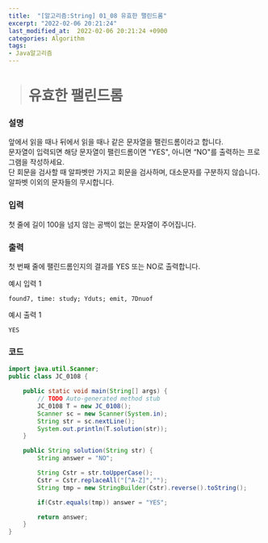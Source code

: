 ```yaml
---
title:  "[알고리즘:String] 01_08 유효한 팰린드롬"
excerpt: "2022-02-06 20:21:24"
last_modified_at:  2022-02-06 20:21:24 +0900
categories: Algorithm
tags:
- Java알고리즘
---
```


># 유효한 팰린드롬  

### 설명  

앞에서 읽을 때나 뒤에서 읽을 때나 같은 문자열을 팰린드롬이라고 합니다.  
문자열이 입력되면 해당 문자열이 팰린드롬이면 "YES", 아니면 “NO"를 출력하는 프로그램을 작성하세요.  
단 회문을 검사할 때 알파벳만 가지고 회문을 검사하며, 대소문자를 구분하지 않습니다.  
알파벳 이외의 문자들의 무시합니다.  


### 입력  

첫 줄에 길이 100을 넘지 않는 공백이 없는 문자열이 주어집니다.  


### 출력  

첫 번째 줄에 팰린드롬인지의 결과를 YES 또는 NO로 출력합니다.  


예시 입력 1   
```
found7, time: study; Yduts; emit, 7Dnuof
```
예시 출력 1  
```
YES
```


### 코드  

```java
import java.util.Scanner;
public class JC_0108 {

	public static void main(String[] args) {
		// TODO Auto-generated method stub
		JC_0108 T = new JC_0108();
		Scanner sc = new Scanner(System.in);
		String str = sc.nextLine();
		System.out.println(T.solution(str));
	}

	public String solution(String str) {
		String answer = "NO";

		String Cstr = str.toUpperCase();
		Cstr = Cstr.replaceAll("[^A-Z]","");
		String tmp = new StringBuilder(Cstr).reverse().toString();

		if(Cstr.equals(tmp)) answer = "YES";

		return answer;
	}
}

```
